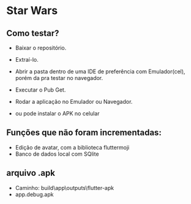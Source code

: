 # Star Wars

<h2>Como testar?</h2>

- Baixar o repositório.
- Extraí-lo.
- Abrir a pasta dentro de uma IDE de preferência com Emulador(cel), porém da pra testar no navegador.
- Executar o Pub Get.
- Rodar a aplicação no Emulador ou Navegador.

- ou pode instalar o APK no celular


<h2>Funções que não foram incrementadas:</h2>

- Edição de avatar, com a biblioteca fluttermoji
- Banco de dados local com SQlite

<h2>arquivo .apk</h2>

- Caminho: build\app\outputs\flutter-apk
- app.debug.apk